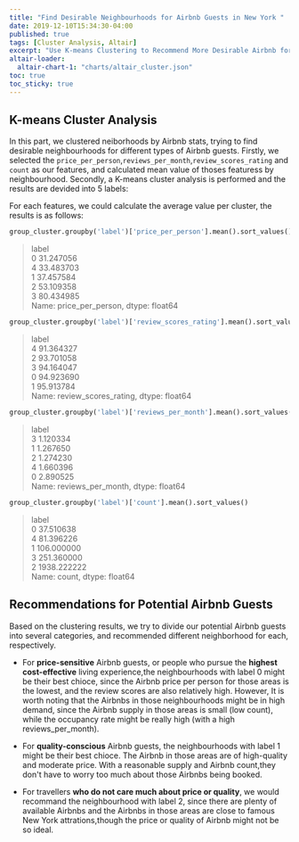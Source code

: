 ```yaml
---
title: "Find Desirable Neighbourhoods for Airbnb Guests in New York "
date: 2019-12-10T15:34:30-04:00
published: true
tags: [Cluster Analysis, Altair]
excerpt: "Use K-means Clustering to Recommend More Desirable Airbnb for Potential Guests"
altair-loader:
  altair-chart-1: "charts/altair_cluster.json"
toc: true
toc_sticky: true
---
```


## K-means Cluster Analysis
In this part, we clustered neiborhoods by Airbnb stats, trying to find desirable neighbourhoods for different types of Airbnb guests. Firstly, we selected the `price_per_person`,`reviews_per_month`,`review_scores_rating` and `count` as our features, and calculated mean value of thoses featuress by neighbourhood. Secondly, a K-means cluster analysis is performed and the results are devided into 5 labels:

<div id="altair-chart-1"></div>

For each features, we could calculate the average value per cluster, the results is as follows:
```python
group_cluster.groupby('label')['price_per_person'].mean().sort_values()
```
> label  
> 0    31.247056  
> 4    33.483703  
> 1    37.457584  
> 2    53.109358  
> 3    80.434985  
> Name: price_per_person, dtype: float64  

```python
group_cluster.groupby('label')['review_scores_rating'].mean().sort_values()
```
> label  
> 4    91.364327  
> 2    93.701058  
> 3    94.164047  
> 0    94.923690  
> 1    95.913784  
> Name: review_scores_rating, dtype: float64

```python
group_cluster.groupby('label')['reviews_per_month'].mean().sort_values()
```
> label  
> 3    1.120334  
> 1    1.267650  
> 2    1.274230  
> 4    1.660396  
> 0    2.890525  
> Name: reviews_per_month, dtype: float64  

```python
group_cluster.groupby('label')['count'].mean().sort_values()
```
> label  
> 0      37.510638  
> 4      81.396226  
> 1     106.000000  
> 3     251.360000  
> 2    1938.222222  
> Name: count, dtype: float64  

## Recommendations for Potential Airbnb Guests 

Based on the clustering results, we try to divide our potential Airbnb guests into several categories, and recommended different neighborhood for each, respectively.

- For **price-sensitive** Airbnb guests, or people who pursue the **highest cost-effective** living experience,the neighbourhoods with label 0 might be their best chioce, since the Airbnb price per person for those areas is the lowest, and the review scores are also relatively high. However, It is worth noting that the Airbnbs in those neighbourhoods might be in high demand, since the Airbnb supply in those areas is small (low count), while the occupancy rate might be really high (with a high reviews_per_month).  
  
- For **quality-conscious** Airbnb guests, the neighbourhoods with label 1 might be their best chioce. The Airbnb in those areas are of high-quality and moderate price. With a reasonable supply and Airbnb count,they don't have to worry too much about those Airbnbs being booked.   
  
- For travellers **who do not care much about price or quality**, we would recommand the neighbourhood with label 2, since there are plenty of available Airbnbs and the Airbnbs in those areas are close to famous New York attrations,though the price or quality of Airbnb might not be so ideal.  




